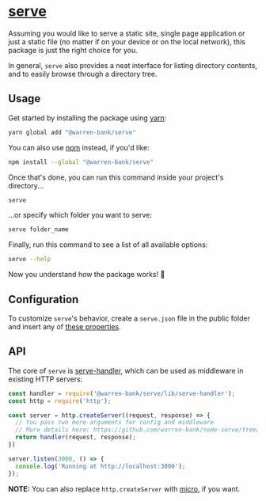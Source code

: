 # [serve](https://github.com/warren-bank/node-serve/tree/master/lib/serve)

Assuming you would like to serve a static site, single page application or just a static file (no matter if on your device or on the local network), this package is just the right choice for you.

In general, `serve` also provides a neat interface for listing directory contents, and to easily browse through a directory tree.

## Usage

Get started by installing the package using [yarn](https://yarnpkg.com/lang/en/):

```sh
yarn global add "@warren-bank/serve"
```

You can also use [npm](https://www.npmjs.com/) instead, if you'd like:

```sh
npm install --global "@warren-bank/serve"
```

Once that's done, you can run this command inside your project's directory...

```bash
serve
```

...or specify which folder you want to serve:

```bash
serve folder_name
```

Finally, run this command to see a list of all available options:

```bash
serve --help
```

Now you understand how the package works! :tada:

## Configuration

To customize `serve`'s behavior, create a `serve.json` file in the public folder and insert any of [these properties](https://github.com/warren-bank/node-serve/tree/master/lib/serve-handler#options).

## API

The core of `serve` is [serve-handler](https://github.com/warren-bank/node-serve/tree/master/lib/serve-handler), which can be used as middleware in existing HTTP servers:

```js
const handler = require('@warren-bank/serve/lib/serve-handler');
const http = require('http');

const server = http.createServer((request, response) => {
  // You pass two more arguments for config and middleware
  // More details here: https://github.com/warren-bank/node-serve/tree/master/lib/serve-handler#options
  return handler(request, response);
})

server.listen(3000, () => {
  console.log('Running at http://localhost:3000');
});
```

**NOTE:** You can also replace `http.createServer` with [micro](https://github.com/vercel/micro), if you want.
